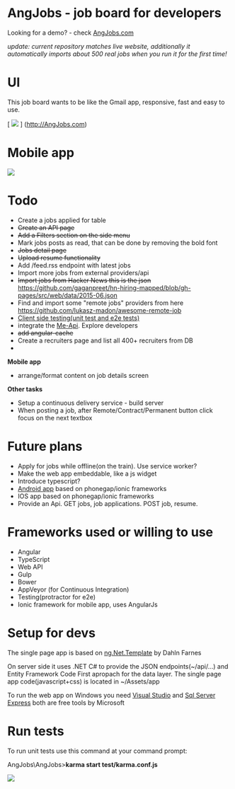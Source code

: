 AngJobs - job board for developers
=======

Looking for a demo? - check [AngJobs.com](http://AngJobs.com)

*update: current repository matches live website, additionally it automatically imports about 500 real jobs when you run it for the first time!*


UI
====

This job board wants to be like the Gmail app, responsive, fast and easy to use. 

[
![](https://angjobs.com/github-angjobs-printscreen2.jpg)
]
(http://AngJobs.com)

Mobile app
==
![](https://angjobs.com/angjobs-mobile-app.jpg)

Todo
===
+  Create a jobs applied for table
+  ~~Create an API page~~
+  ~~Add a Filters section on the side menu~~
+  Mark jobs posts as read, that can be done by removing the bold font
+  ~~Jobs detail page~~
+  ~~Upload resume functionality~~
+ Add  /feed.rss endpoint with latest jobs
+ Import more jobs from external providers/api
+ ~~Import jobs from Hacker News this is the json~~ https://github.com/gaganpreet/hn-hiring-mapped/blob/gh-pages/src/web/data/2015-06.json
+ Find and import some "remote jobs" providers from here https://github.com/lukasz-madon/awesome-remote-job
+ [Client side testing(unit test and e2e tests)](https://docs.angularjs.org/guide/unit-testing)
+ integrate the [Me-Api](https://github.com/danfang/me-api). Explore developers
+ ~~add angular-cache~~ 
+  Create a recruiters page and list all 400+ recruiters from DB
+  
**Mobile app**
+ arrange/format content on job details screen

**Other tasks**
+ Setup a continuous delivery service - build server
+ When posting a job, after Remote/Contract/Permanent button click focus on the next textbox

Future plans
==
+  Apply for jobs while offline(on the train). Use service worker?
+  Make the web app embeddable, like a js widget
+  Introduce typescript?
+  [Android app](https://play.google.com/store/apps/details?id=com.AngJobs.app) based on phonegap/ionic frameworks
+  IOS app based on phonegap/ionic frameworks
+  Provide an Api. GET jobs, job applications. POST job, resume.

Frameworks used or willing to use
==

- Angular
- TypeScript
- Web API
- Gulp
- Bower
- AppVeyor (for Continuous Integration)
- Testing(protractor for e2e)
- Ionic framework for mobile app, uses AngularJs

Setup for devs
==
The single page app is based on [ng.Net.Template](https://visualstudiogallery.msdn.microsoft.com/48d928e3-9b5c-4faf-b46f-d6baa7d9886c) by Dahln Farnes 

On server side it uses .NET C# to provide the JSON endpoints(~/api/...) and Entity Framework Code First apropach for the data layer.
The single page app code(javascript+css) is located in ~/Assets/app

To run the web app on Windows you need [Visual Studio]( https://www.visualstudio.com/en-us/products/visual-studio-community-vs.aspx)
and [Sql Server Express](https://www.microsoft.com/en-gb/server-cloud/products/sql-server-editions/sql-server-express.aspx) both are free tools by Microsoft 

Run tests
==
To run unit tests use this command at your command prompt:

AngJobs\AngJobs>**karma start test/karma.conf.js**

![](https://dl.dropboxusercontent.com/u/45940875/Angjobs/tests-karma-angjobs.jpg)
